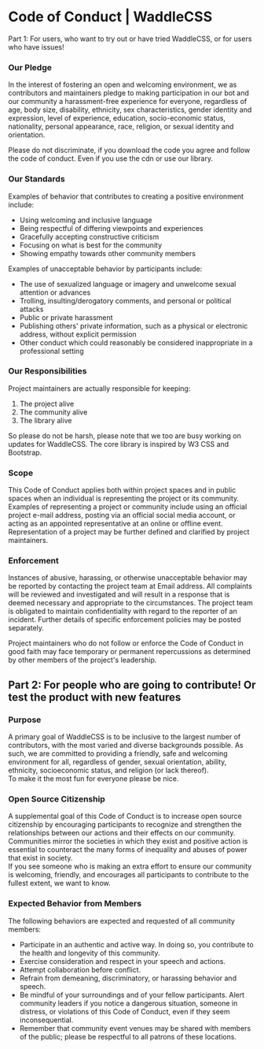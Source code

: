 # Code of Conduct | WaddleCSS
Part 1: For users, who want to try out or have tried WaddleCSS, or for users who have issues!

### Our Pledge
In the interest of fostering an open and welcoming environment, we as contributors and maintainers pledge to making participation in our bot and our community a harassment-free experience for everyone, regardless of age, body size, disability, ethnicity, sex characteristics, gender identity and expression, level of experience, education, socio-economic status, nationality, personal appearance, race, religion, or sexual identity and orientation.

Please do not discriminate, if you download the code you agree and follow the code of conduct. Even if you use the cdn or use our library. 

### Our Standards
Examples of behavior that contributes to creating a positive environment include:

* Using welcoming and inclusive language
* Being respectful of differing viewpoints and experiences
* Gracefully accepting constructive criticism
* Focusing on what is best for the community
* Showing empathy towards other community members

Examples of unacceptable behavior by participants include:

* The use of sexualized language or imagery and unwelcome sexual attention or advances
* Trolling, insulting/derogatory comments, and personal or political attacks
* Public or private harassment
* Publishing others' private information, such as a physical or electronic address, without explicit permission
* Other conduct which could reasonably be considered inappropriate in a professional setting

### Our Responsibilities
Project maintainers are actually responsible for keeping:
1. The project alive
2. The community alive
3. The library alive

So please do not be harsh, please note that we too are busy working on updates for WaddleCSS.
The core library is inspired by W3 CSS and Bootstrap. 

### Scope
This Code of Conduct applies both within project spaces and in public spaces when an individual is representing the project or its community. Examples of representing a project or community include using an official project e-mail address, posting via an official social media account, or acting as an appointed representative at an online or offline event. Representation of a project may be further defined and clarified by project maintainers.

### Enforcement
Instances of abusive, harassing, or otherwise unacceptable behavior may be reported by contacting the project team at Email address. All complaints will be reviewed and investigated and will result in a response that is deemed necessary and appropriate to the circumstances. The project team is obligated to maintain confidentiality with regard to the reporter of an incident. Further details of specific enforcement policies may be posted separately.

Project maintainers who do not follow or enforce the Code of Conduct in good faith may face temporary or permanent repercussions as determined by other members of the project's leadership.

## Part 2: For people who are going to contribute! Or test the product with new features

### Purpose
A primary goal of WaddleCSS is to be inclusive to the largest number of contributors, with the most varied and diverse backgrounds possible. As such, we are committed to providing a friendly, safe and welcoming environment for all, regardless of gender, sexual orientation, ability, ethnicity, socioeconomic status, and religion (or lack thereof).
<br>
To make it the most fun for everyone please be nice. 

### Open Source Citizenship
A supplemental goal of this Code of Conduct is to increase open source citizenship by encouraging participants to recognize and strengthen the relationships between our actions and their effects on our community.
<br>
Communities mirror the societies in which they exist and positive action is essential to counteract the many forms of inequality and abuses of power that exist in society.
<br>
If you see someone who is making an extra effort to ensure our community is welcoming, friendly, and encourages all participants to contribute to the fullest extent, we want to know.
<br>

### Expected Behavior from Members
The following behaviors are expected and requested of all community members:
* Participate in an authentic and active way. In doing so, you contribute to the health and longevity of this community.
* Exercise consideration and respect in your speech and actions.
* Attempt collaboration before conflict.
* Refrain from demeaning, discriminatory, or harassing behavior and speech.
* Be mindful of your surroundings and of your fellow participants. Alert community leaders if you notice a dangerous situation, someone in distress, or violations of this Code of Conduct, even if they seem inconsequential.
* Remember that community event venues may be shared with members of the public; please be respectful to all patrons of these locations.
